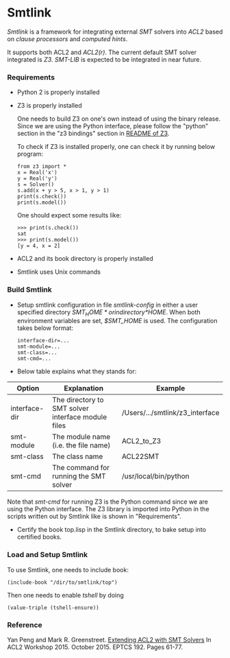 Smtlink
====================

*Smtlink* is a framework for integrating external *SMT* solvers into *ACL2* based on
*clause processors* and *computed hints*.

It supports both ACL2 and *ACL2(r)*. The current default SMT solver integrated is
*Z3*. *SMT-LIB* is expected to be integrated in near future.

### Requirements

* Python 2 is properly installed
* Z3 is properly installed

  One needs to build Z3 on one's own instead of using the binary release.
  Since we are using the Python interface, please follow the "python"
  section in the "z3 bindings" section in [README of Z3][Z3-README].

  To check if Z3 is installed properly, one can check it by running below
  program:
  ```
  from z3 import *
  x = Real('x')
  y = Real('y')
  s = Solver()
  s.add(x + y > 5, x > 1, y > 1)
  print(s.check())
  print(s.model())
  ```
  One should expect some results like:
  ```
  >>> print(s.check())
  sat
  >>> print(s.model())
  [y = 4, x = 2]
  ```

* ACL2 and its book directory is properly installed
* Smtlink uses Unix commands

### Build Smtlink

* Setup smtlink configuration in file *smtlink-config* in either a user specified directory *$SMT_HOME* or in directory *$HOME*.  When both environment variables are set, *$SMT_HOME* is used. The configuration takes below format:
  ```
  interface-dir=...
  smt-module=...
  smt-class=...
  smt-cmd=...
  ```
  
*  Below table explains what they stands for:
  
  Option        | Explanation                                         | Example
  ------------- | --------------------------------------------------- | -------------
  interface-dir | The directory to SMT solver interface module files  | /Users/.../smtlink/z3_interface
  smt-module    | The module name (i.e. the file name)                | ACL2_to_Z3
  smt-class     | The class name                                      | ACL22SMT
  smt-cmd       | The command for running the SMT solver              | /usr/local/bin/python

  
  Note that *smt-cmd* for running Z3 is the Python command since we are
  using the Python interface. The Z3 library is imported into Python in the
  scripts written out by Smtlink like is shown in "Requirements".
  
* Certify the book top.lisp in the Smtlink directory, to bake setup into certified books.

### Load and Setup Smtlink

To use Smtlink, one needs to include book:
```
(include-book "/dir/to/smtlink/top")
```
Then one needs to enable *tshell* by doing
```
(value-triple (tshell-ensure))
```

### Reference

Yan Peng and Mark R. Greenstreet. [Extending ACL2 with SMT Solvers][publication]
In ACL2 Workshop 2015. October 2015. EPTCS 192. Pages 61-77.

[publication]: https://arxiv.org/abs/1509.06082
[Z3-README]: https://github.com/Z3Prover/z3
